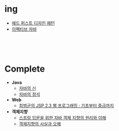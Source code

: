 # ing
* [헤드 퍼스트 디자인 패턴](http://www.yes24.com/Product/Goods/108192370)
* [이펙티브 자바](http://www.yes24.com/Product/Goods/65551284)

<br>
<br>
<br>

# Complete
* **Java**
  * [자바의 신](http://www.yes24.com/Product/Goods/42643850)
  * [자바의 정석](http://www.yes24.com/Product/Goods/24259565)
* **Web**
  * [최범균의 JSP 2.3 웹 프로그래밍 : 기초부터 중급까지](http://www.yes24.com/Product/Goods/23087975)
* **객체지향**
  * [스프링 입문을 위한 자바 객체 지향의 원리와 이해](http://www.yes24.com/Product/Goods/17350624)
  * [객체지향의 사실과 오해](http://www.yes24.com/Product/Goods/18249021)
